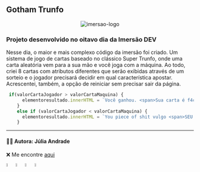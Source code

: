 ## Gotham Trunfo

<p align="center"><img src="https://www.alura.com.br/assets/img/imersoes/dev-2021/logo-imersao-conversor-de-moedas.svg" alt="imersao-logo"></p>

### Projeto desenvolvido no oitavo dia da Imersão DEV

Nesse dia, o maior e mais complexo código da imersão foi criado. Um sistema de jogo de cartas baseado no clássico Super Trunfo, onde uma carta aleatória vem para a sua mão e você joga com a máquina. Ao todo, criei 8 cartas com atributos diferentes que serão exibidas através de um sorteio e o jogador precisará decidir em qual característica apostar. Acrescentei, também, a opção de reiniciar sem precisar sair da página. 

```Javascript
 if(valorCartaJogador > valorCartaMaquina) {
      elementoresultado.innerHTML = `Você ganhou. <span>Sua carta é f4cking awesome</span>`
    }
    else if (valorCartaJogador < valorCartaMaquina) {
      elementoresultado.innerHTML = `You piece of shit vulgo <span>SEU MERDA</span>`
    }
```

***

#### 👩‍💻 Autora: Júlia Andrade

❌ Me encontre [aqui](https://linktr.ee/julia.b.andrade)


<img src="https://www.alura.com.br/assets/img/alura-share.1647533642.png" alt="alura-logo" style="width: 5%;"><img src="https://cdn.icon-icons.com/icons2/2108/PNG/512/javascript_icon_130900.png" alt="javascript-logo" style="width: 5%;"><img src="https://cdn-icons-png.flaticon.com/512/732/732190.png" alt="css-logo" style="width: 5%;"><img src="https://cdn-icons-png.flaticon.com/512/732/732212.png" alt="html-logo" style="width: 5%;">

